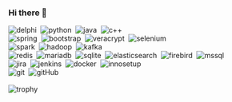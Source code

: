 ### Hi there 👋


![delphi](https://img.shields.io/badge/-Delphi-364146?style=for-the-badge&logo=delphi)&nbsp;
![python](https://img.shields.io/badge/-Python-364146?style=for-the-badge&logo=python)&nbsp;
![java](https://img.shields.io/badge/-Java-364146?style=for-the-badge&logo=java)&nbsp;
![c++](https://img.shields.io/badge/-C++-364146?style=for-the-badge&logo=cplusplus)&nbsp;
<br/>
![spring](https://img.shields.io/badge/-Spring-364146?style=for-the-badge&logo=spring)&nbsp;
![bootstrap](https://img.shields.io/badge/-Bootstrap-364146?style=for-the-badge&logo=bootstrap)&nbsp;
![veracrypt](https://img.shields.io/badge/-Veracrypt-364146?style=for-the-badge&logo=veracrypt)&nbsp;
![selenium](https://img.shields.io/badge/-Selenium-364146?style=for-the-badge&logo=selenium)&nbsp;
<br/>
![spark](https://img.shields.io/badge/-Spark-364146?style=for-the-badge&logo=Apache%20Spark)&nbsp;
![hadoop](https://img.shields.io/badge/-Hadoop-364146?style=for-the-badge&logo=Apache%20Hadoop)&nbsp;
![kafka](https://img.shields.io/badge/-Kafka-364146?style=for-the-badge&logo=Apache%20Kafka)&nbsp;
<br/>
![redis](https://img.shields.io/badge/-Redis-364146?style=for-the-badge&logo=redis)&nbsp;
![mariadb](https://img.shields.io/badge/-Mariadb-364146?style=for-the-badge&logo=mariadb)&nbsp;
![sqlite](https://img.shields.io/badge/-Sqlite-364146?style=for-the-badge&logo=sqlite)&nbsp;
![elasticsearch](https://img.shields.io/badge/-Elasticsearch-364146?style=for-the-badge&logo=elasticsearch)&nbsp;
![firebird](https://img.shields.io/badge/-Firebird-364146?style=for-the-badge&logo=thunderbird)&nbsp;
![mssql](https://img.shields.io/badge/-mssql-364146?style=for-the-badge&logo=MSsql)&nbsp;
<br/>
![jira](https://img.shields.io/badge/-Jira-364146?style=for-the-badge&logo=jira)&nbsp;
![jenkins](https://img.shields.io/badge/-Jenkins-364146?style=for-the-badge&logo=jenkins)&nbsp;
![docker](https://img.shields.io/badge/-Docker-364146?style=for-the-badge&logo=docker)&nbsp;
![innosetup](https://img.shields.io/badge/-Inno%20Setup-364146?style=for-the-badge&logo=inno%20setup)&nbsp;
<br/>
![git](https://img.shields.io/badge/-Git-364146?style=for-the-badge&logo=git)&nbsp;
![gitHub](https://img.shields.io/badge/-GitHub-364146?style=for-the-badge&logo=github)&nbsp;
<br/>
<br/>
![trophy](https://github-profile-trophy.vercel.app/?username=lxxxv&no-frame=true&theme=dracula)

<!--
**lxxxv/lxxxv** is a ✨ _special_ ✨ repository because its `README.md` (this file) appears on your GitHub profile.

Here are some ideas to get you started:

- 🔭 I’m currently working on ...
- 🌱 I’m currently learning ...
- 👯 I’m looking to collaborate on ...
- 🤔 I’m looking for help with ...
- 💬 Ask me about ...
- 📫 How to reach me: ...
- 😄 Pronouns: ...
- ⚡ Fun fact: ...
-->
